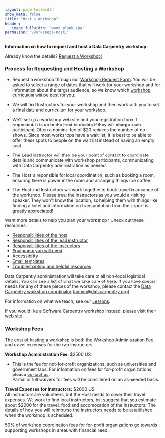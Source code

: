 ```yaml
---
layout: page-fullwidth
show_meta: false
title: "Host a Workshop"
header:
   image_fullwidth: "wood_plank.jpg"
permalink: "/workshops-host/"
---
```


**Information on how to request and host a Data Carpentry workshop.**


Already know the details? [Request a Workshop!](https://amy.software-carpentry.org/workshops/dc/request/)  

### Process for Requesting and Hosting a Workshop

- Request a workshop through our [Workshop Request Form](https://amy.software-carpentry.org/workshops/dc/request/). You will be asked to select a range of dates that will work for your workshop and for information about the target audience, so we know which [workshop curriculum](/workshops-offered) will be best for you.

- We will find Instructors for your workshop and then work with you to set a final date and curriculum for your workshop.

- We'll set up a workshop web site and your registration form if requested. It is up to the Host to decide if they will charge each participant. Often a nominal fee of $20 reduces the number of no-shows. Since most workshops have a wait list, it is best to be able to offer these spots to people on the wait list instead of having an empty seat. 

- The Lead Instructor will then be your point of contact to coordinate details and communicate with workshop participants, communicating with Data Carpentry administration as needed. 

- The Host is reponsible for local coordination, such as booking a room, ensuring there is power in the room and arranging things like coffee. 

- The Host and Instructors will work together to book travel in advance of the workshop. Please treat the instructors as you would a visiting speaker. They won't know the location, so helping them with things like finding a hotel and information on transportation from the airport is greatly appreciated!

Want more details to help you plan your workshop?  Check out these resources:  

- [Responsibilities of the host](/host-checklist/)  
- [Responsibilities of the lead instructor](/hosted-lead/)  
- [Responsibilities of the instructors](/instructor-checklist/)  
- [Equipment you will need](/equipment-checklist/)  
- [Accessibility](/accessibility/)  
- [Email templates](/email-templates/)  
- [Troubleshooting and helpful resources](/troubleshooting/)  

Data Carpentry administration will take care of all non-local logistical details. You can see a list of what we take care of [here](/admin/). If you have special needs for any of these pieces of the workshop, please contact the [Data Carpentry workshop coordinator](mailto:admin@datacarpentry.org) (admin@datacarpentry.org).  

For information on what we teach, see our [Lessons](/lessons/).

If you would like a Software Carpentry workshop instead, please [visit their web site](http://software-carpentry.org/workshops/request.html).

### Workshop Fees

The cost of hosting a workshop is both the Workshop Administration Fee and
travel expenses for the two instructors. 

**Workshop Administration Fee:** $2500 US  
* This is the fee for not-for-profit organizations, such as universities and government labs. For information on fees for for-profit organizations, please [contact us](mailto:tkteal@datacarpentry.org).  
Partial or full waivers for fees will be considered on an as-needed basis.   

**Travel Expenses for Instructors:** $2000 US  
All instructors are volunteers, but the Host needs to cover their travel expenses.  We work to find local instructors, but suggest that you estimate about $2000 for the travel, food and accomodation of the instructors. The details of how you will reimburse the instructors needs to be established when the workshop is scheduled. 

50% of workshop coordination fees for for-profit organizations go towards supporting workshops in areas with financial need.



